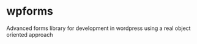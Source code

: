 wpforms
=======

Advanced forms library for development in wordpress using a real object oriented approach
